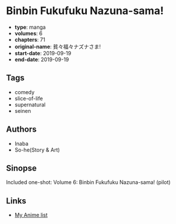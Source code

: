 # Binbin Fukufuku Nazuna-sama!

-   **type**: manga
-   **volumes**: 6
-   **chapters**: 71
-   **original-name**: 貧々福々ナズナさま!
-   **start-date**: 2019-09-19
-   **end-date**: 2019-09-19

## Tags

-   comedy
-   slice-of-life
-   supernatural
-   seinen

## Authors

-   Inaba
-   So-he(Story & Art)

## Sinopse

Included one-shot:
Volume 6: Binbin Fukufuku Nazuna-sama! (pilot)

## Links

-   [My Anime list](https://myanimelist.net/manga/122860/Binbin_Fukufuku_Nazuna-sama)
